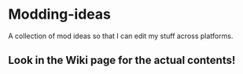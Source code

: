 # Modding-ideas
A collection of mod ideas so that I can edit my stuff across platforms.

## Look in the Wiki page for the actual contents!
